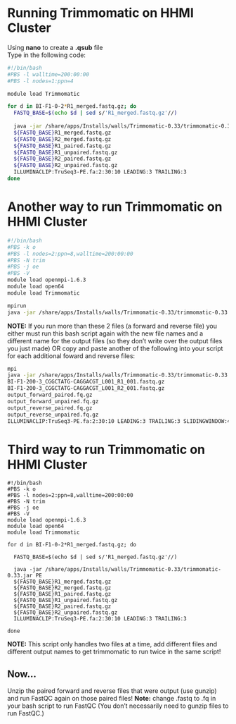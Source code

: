 # Running Trimmomatic on HHMI Cluster
Using **nano** to create a **.qsub** file<br/>
Type in the following code:
```bash
#!/bin/bash
#PBS -l walltime=200:00:00
#PBS -l nodes=1:ppn=4

module load Trimmomatic

for d in BI-F1-0-2*R1_merged.fastq.gz; do
  FASTQ_BASE=$(echo $d | sed s/'R1_merged.fastq.gz'//)
 
  java -jar /share/apps/Installs/walls/Trimmomatic-0.33/trimmomatic-0.33.jar PE 
  ${FASTQ_BASE}R1_merged.fastq.gz 
  ${FASTQ_BASE}R2_merged.fastq.gz 
  ${FASTQ_BASE}R1_paired.fastq.gz 
  ${FASTQ_BASE}R1_unpaired.fastq.gz 
  ${FASTQ_BASE}R2_paired.fastq.gz 
  ${FASTQ_BASE}R2_unpaired.fastq.gz 
  ILLUMINACLIP:TruSeq3-PE.fa:2:30:10 LEADING:3 TRAILING:3
done
```

# Another way to run Trimmomatic on HHMI Cluster
```bash
#!/bin/bash
#PBS -k o
#PBS -l nodes=2:ppn=8,walltime=200:00:00
#PBS -N trim
#PBS -j oe
#PBS -V
module load openmpi-1.6.3
module load open64
module load Trimmomatic

mpirun
java -jar /share/apps/Installs/walls/Trimmomatic-0.33/trimmomatic-0.33.jar PE -phred33 BI-F1-200-3_CGGCTATG-CAGGACGT_L001_R1_001.fastq.gz BI-F1-200-3_CGGCTATG-CAGGACGT_L001_R2_001.fastq.gz output_forward_paired.fq.gz output_forward_unpaired.fq.gz output_reverse_paired.fq.gz output_reverse_unpaired.fq.gz ILLUMINACLIP:TruSeq3-PE.fa:2:30:10 LEADING:3 TRAILING:3 SLIDINGWINDOW:4:15 MINLEN:36

```
**NOTE:** If you run more than these 2 files (a forward and reverse file) you either must run this bash script again with the new file names and a different name for the output files (so they don’t write over the output files you just made) OR copy and paste another of the following into your script for each additional foward and reverse files:
```bash
mpi
java -jar /share/apps/Installs/walls/Trimmomatic-0.33/trimmomatic-0.33.jar PE -phred33 
BI-F1-200-3_CGGCTATG-CAGGACGT_L001_R1_001.fastq.gz 
BI-F1-200-3_CGGCTATG-CAGGACGT_L001_R2_001.fastq.gz 
output_forward_paired.fq.gz 
output_forward_unpaired.fq.gz 
output_reverse_paired.fq.gz 
output_reverse_unpaired.fq.gz 
ILLUMINACLIP:TruSeq3-PE.fa:2:30:10 LEADING:3 TRAILING:3 SLIDINGWINDOW:4:15 MINLEN:36

```


# Third way to run Trimmomatic on HHMI Cluster
```
#!/bin/bash
#PBS -k o
#PBS -l nodes=2:ppn=8,walltime=200:00:00
#PBS -N trim
#PBS -j oe
#PBS -V
module load openmpi-1.6.3
module load open64
module load Trimmomatic

for d in BI-F1-0-2*R1_merged.fastq.gz; do

  FASTQ_BASE=$(echo $d | sed s/'R1_merged.fastq.gz'//)

  java -jar /share/apps/Installs/walls/Trimmomatic-0.33/trimmomatic-0.33.jar PE 
  ${FASTQ_BASE}R1_merged.fastq.gz 
  ${FASTQ_BASE}R2_merged.fastq.gz
  ${FASTQ_BASE}R1_paired.fastq.gz 
  ${FASTQ_BASE}R1_unpaired.fastq.gz 
  ${FASTQ_BASE}R2_paired.fastq.gz 
  ${FASTQ_BASE}R2_unpaired.fastq.gz 
  ILLUMINACLIP:TruSeq3-PE.fa:2:30:10 LEADING:3 TRAILING:3

done
```
**NOTE:** This script only handles two files at a time, add different files and different output names to get trimmomatic to run twice in the same script!

## Now...
Unzip the paired forward and reverse files that were output (use gunzip) and run FastQC again on those paired files!
**Note:** change .fastq to .fq in your bash script to run FastQC
(You don’t necessarily need to gunzip files to run FastQC.)

